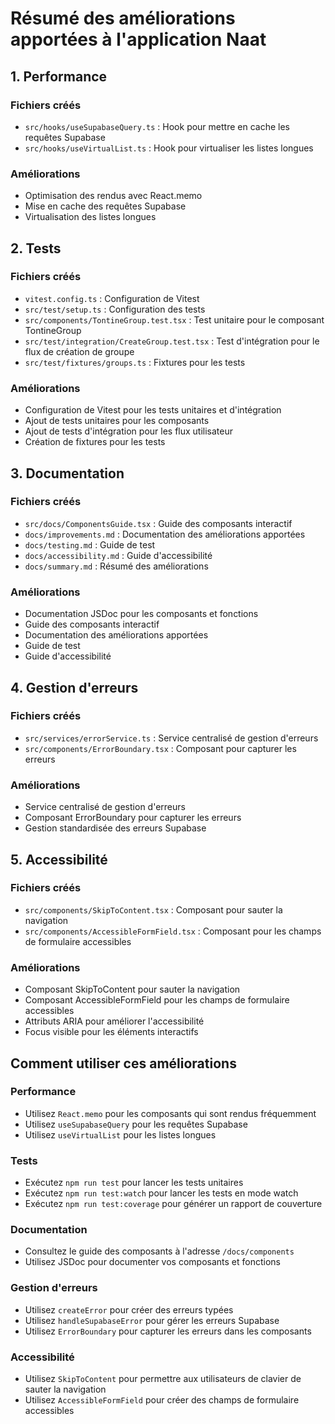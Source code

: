 # Résumé des améliorations apportées à l'application Naat

## 1. Performance

### Fichiers créés
- `src/hooks/useSupabaseQuery.ts` : Hook pour mettre en cache les requêtes Supabase
- `src/hooks/useVirtualList.ts` : Hook pour virtualiser les listes longues

### Améliorations
- Optimisation des rendus avec React.memo
- Mise en cache des requêtes Supabase
- Virtualisation des listes longues

## 2. Tests

### Fichiers créés
- `vitest.config.ts` : Configuration de Vitest
- `src/test/setup.ts` : Configuration des tests
- `src/components/TontineGroup.test.tsx` : Test unitaire pour le composant TontineGroup
- `src/test/integration/CreateGroup.test.tsx` : Test d'intégration pour le flux de création de groupe
- `src/test/fixtures/groups.ts` : Fixtures pour les tests

### Améliorations
- Configuration de Vitest pour les tests unitaires et d'intégration
- Ajout de tests unitaires pour les composants
- Ajout de tests d'intégration pour les flux utilisateur
- Création de fixtures pour les tests

## 3. Documentation

### Fichiers créés
- `src/docs/ComponentsGuide.tsx` : Guide des composants interactif
- `docs/improvements.md` : Documentation des améliorations apportées
- `docs/testing.md` : Guide de test
- `docs/accessibility.md` : Guide d'accessibilité
- `docs/summary.md` : Résumé des améliorations

### Améliorations
- Documentation JSDoc pour les composants et fonctions
- Guide des composants interactif
- Documentation des améliorations apportées
- Guide de test
- Guide d'accessibilité

## 4. Gestion d'erreurs

### Fichiers créés
- `src/services/errorService.ts` : Service centralisé de gestion d'erreurs
- `src/components/ErrorBoundary.tsx` : Composant pour capturer les erreurs

### Améliorations
- Service centralisé de gestion d'erreurs
- Composant ErrorBoundary pour capturer les erreurs
- Gestion standardisée des erreurs Supabase

## 5. Accessibilité

### Fichiers créés
- `src/components/SkipToContent.tsx` : Composant pour sauter la navigation
- `src/components/AccessibleFormField.tsx` : Composant pour les champs de formulaire accessibles

### Améliorations
- Composant SkipToContent pour sauter la navigation
- Composant AccessibleFormField pour les champs de formulaire accessibles
- Attributs ARIA pour améliorer l'accessibilité
- Focus visible pour les éléments interactifs

## Comment utiliser ces améliorations

### Performance
- Utilisez `React.memo` pour les composants qui sont rendus fréquemment
- Utilisez `useSupabaseQuery` pour les requêtes Supabase
- Utilisez `useVirtualList` pour les listes longues

### Tests
- Exécutez `npm run test` pour lancer les tests unitaires
- Exécutez `npm run test:watch` pour lancer les tests en mode watch
- Exécutez `npm run test:coverage` pour générer un rapport de couverture

### Documentation
- Consultez le guide des composants à l'adresse `/docs/components`
- Utilisez JSDoc pour documenter vos composants et fonctions

### Gestion d'erreurs
- Utilisez `createError` pour créer des erreurs typées
- Utilisez `handleSupabaseError` pour gérer les erreurs Supabase
- Utilisez `ErrorBoundary` pour capturer les erreurs dans les composants

### Accessibilité
- Utilisez `SkipToContent` pour permettre aux utilisateurs de clavier de sauter la navigation
- Utilisez `AccessibleFormField` pour créer des champs de formulaire accessibles

